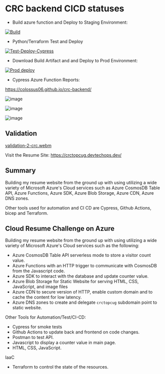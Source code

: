 # CRC backend CICD statuses

* Build azure function and Deploy to Staging Environment:

[![Build](https://github.com/colossus06/crc-backend/actions/workflows/backend.stage.main.yml/badge.svg)](https://github.com/colossus06/crc-backend/actions/workflows/backend.stage.main.yml)

* Python/Terraform Test and Deploy


[![Test-Deploy-Cypress](https://github.com/colossus06/crc-backend/actions/workflows/tf-unit-tests.yml/badge.svg)](https://github.com/colossus06/crc-backend/actions/workflows/tf-unit-tests.yml)

* Download Build Artifact and and Deploy to Prod Environment:

[![Prod deploy](https://github.com/colossus06/crc-backend/actions/workflows/backend.prod.main.yml/badge.svg)](https://github.com/colossus06/crc-backend/actions/workflows/backend.prod.main.yml)

* Cypress Azure Function Reports:

https://colossus06.github.io/crc-backend/


![image](https://github.com/colossus06/crc-backend/assets/96833570/54501a68-2acb-477c-92f9-b0401adfedec)


![image](https://github.com/colossus06/crc-backend/assets/96833570/a126a3fa-6952-4ffb-8250-ceec46bb7b63)


![image](https://github.com/colossus06/crc-frontend/assets/96833570/ec3b8474-a2cc-4780-9c56-f2063484415f)


## Validation




[validation-2-crc.webm](https://github.com/colossus06/crc-backend/assets/96833570/3b5ceafc-3c92-447a-9aec-ad6790ef6027)



Visit the Resume Site: https://crctopcug.devtechops.dev/

## Summary

Building my resume website from the ground up with using utilizing a wide variety of Microsoft Azure's Cloud services such as Azure CosmosDB Table API, Azure Functions, Azure SDK, Azure Blob Storage, Azure CDN, Azure DNS zones.

Other tools used for automation and CI CD are Cypress, Github Actions, bicep and Terraform.

## Cloud Resume Challenge on Azure

Building my resume website from the ground up with using utilizing a wide variety of Microsoft Azure's Cloud services such as the following:

* Azure CosmosDB Table API serverless mode to store a visitor count value.
* Azure Functions with an HTTP trigger to communicate with CosmosDB from the Javascript code.
* Azure SDK to interact with the database and update counter value.
* Azure Blob Storage for Static Website for serving HTML, CSS, JavaScript, and image files
* Azure CDN to secure version of HTTP, enable custom domain and to cache the content for low latency.
* Azure DNS zones to create and delegate `crctopcug` subdomain point to static website.


Other Tools for Automation/Test/CI-CD:

* Cypress for smoke tests
* Github Actions to update back and frontend on code changes.
* Postman to test API.
* Javascript to display a counter value in main page.
* HTML, CSS, JavaScript.

IaaC

* Terraform to control the state of the resources.


